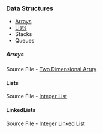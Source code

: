 ### Data Structures
* [Arrays](#Arrays)
* [Lists](#Lists)
* Stacks
* Queues

##### Arrays
Source File - [Two Dimensional Array](src/TwoDimensionalArray.java)
#### Lists
Source File - [Integer List](src/IntegerList.java)
#### LinkedLists
Source File - [Integer Linked List](src/IntegerLinkedList.java)